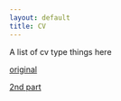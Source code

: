 ```yaml
---
layout: default
title: CV
---
```

A list of cv type things here

[original](https://www.reddit.com/r/jobs/comments/7y8k6p/im_an_exrecruiter_for_some_of_the_top_companies/)

[2nd part](https://www.reddit.com/r/jobs/comments/8hs6xc/part_deux_of_the_top_post_of_all_time_on_rjobs_im/)